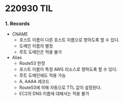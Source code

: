 # 220930 TIL
### 1. Records
* CNAME
    * 호스트 이름이 다른 호스트 이름으로 향하도록 할 수 있다.
    * 도메인 이름의 별칭
    * 루트 도메인은 적용 불가
* Alias
    * Route53 한정
    * 호스트 이름이 특정 AWS 리소스로 향하도록 할 수 있다.
    * 루트 도메인에도 적용 가능
    * A, AAAA 레코드
    * Route53에 의해 자동으로 TTL 값이 설정된다.
    * EC2의 DNS 이름에 대해서는 적용 불가